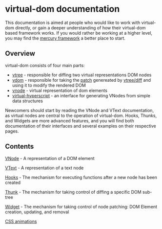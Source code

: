 # virtual-dom documentation
This documentation is aimed at people who would like to work with virtual-dom directly, or gain a deeper understanding of how their virtual-dom based framework works. If you would rather be working at a higher level, you may find the [mercury framework](https://github.com/Raynos/mercury) a better place to start.

## Overview

virtual-dom consists of four main parts:

* [vtree](https://github.com/Matt-Esch/virtual-dom/tree/master/vtree) - responsible for diffing two virtual representations DOM nodes  
* [vdom](https://github.com/Matt-Esch/virtual-dom/tree/master/vdom) - responsible for taking the [patch](https://github.com/Matt-Esch/virtual-dom/blob/master/vdom/patch.js) genereated by [vtree/diff](https://github.com/Matt-Esch/virtual-dom/blob/master/vtree/diff.js) and using it to modify the rendered DOM  
* [vnode](https://github.com/Matt-Esch/virtual-dom/tree/master/vnode) - virtual representation of dom elements  
* [virtual-hyperscript](https://github.com/Matt-Esch/virtual-dom/tree/master/virtual-hyperscript) - an interface for generating VNodes from simple data structures

Newcomers should start by reading the VNode and VText documentation, as virtual nodes are central to the operation of virtual-dom. Hooks, Thunks, and Widgets are more advanced features, and you will find both documentation of their interfaces and several examples on their respective pages.

## Contents

[VNode](vnode.md) - A representation of a DOM element

[VText](vtext.md) - A representation of a text node

[Hooks](hooks.md) - The mechanism for executing functions after a new node has been created

[Thunk](thunk.md) - The mechanism for taking control of diffing a specific DOM sub-tree

[Widget](widget.md) - The mechanism for taking control of node patching: DOM Element creation, updating, and removal

[CSS animations](css-animations.md)

